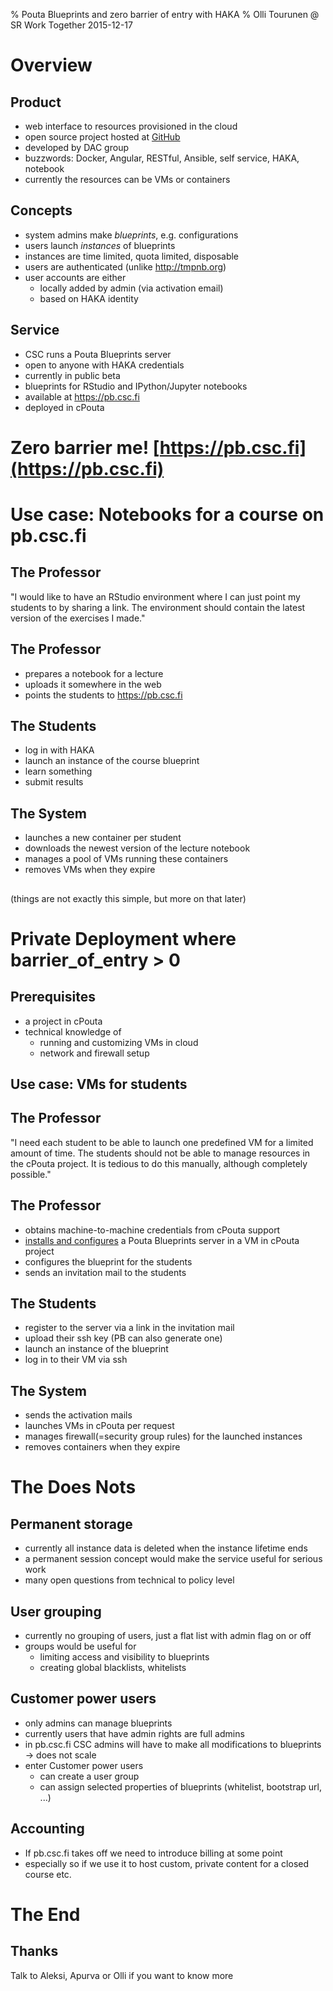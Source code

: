 % Pouta Blueprints and zero barrier of entry with HAKA
% Olli Tourunen @ SR Work Together 2015-12-17

# Overview

## Product 

- web interface to resources provisioned in the cloud
- open source project hosted at [GitHub](https://github.com/CSC-IT-Center-for-Science/pouta-blueprints)
- developed by DAC group
- buzzwords: Docker, Angular, RESTful, Ansible, self service, HAKA, notebook
- currently the resources can be VMs or containers

## Concepts

- system admins make _blueprints_, e.g. configurations
- users launch _instances_ of blueprints
- instances are time limited, quota limited, disposable
- users are authenticated (unlike http://tmpnb.org)
- user accounts are either
    - locally added by admin (via activation email)
    - based on HAKA identity

## Service

- CSC runs a Pouta Blueprints server
- open to anyone with HAKA credentials
- currently in public beta
- blueprints for RStudio and IPython/Jupyter notebooks
- available at https://pb.csc.fi
- deployed in cPouta

# Zero barrier me! [https://pb.csc.fi](https://pb.csc.fi)

# Use case: Notebooks for a course on pb.csc.fi

## The Professor 

"I would like to have an RStudio environment where I can just point my
students to by sharing a link. The environment should contain the latest
version of the exercises I made."
 
## The Professor 

- prepares a notebook for a lecture
- uploads it somewhere in the web
- points the students to https://pb.csc.fi

## The Students

- log in with HAKA
- launch an instance of the course blueprint
- learn something
- submit results 

## The System

- launches a new container per student
- downloads the newest version of the lecture notebook
- manages a pool of VMs running these containers
- removes VMs when they expire

##

(things are not exactly this simple, but more on that later)

# Private Deployment where barrier_of_entry > 0 

## Prerequisites

- a project in cPouta
- technical knowledge of 
    - running and customizing VMs in cloud
    - network and firewall setup

## Use case: VMs for students

## The Professor 

"I need each student to be able to launch one predefined VM for a limited amount of time. 
The students should not be able to manage resources in the cPouta project. It is tedious to
do this manually, although completely possible."

## The Professor

- obtains machine-to-machine credentials from cPouta support
- [installs and configures](https://github.com/CSC-IT-Center-for-Science/pouta-blueprints/blob/master/doc/how_to_install_on_cpouta.md) a Pouta Blueprints server in a VM in cPouta project
- configures the blueprint for the students
- sends an invitation mail to the students

## The Students

- register to the server via a link in the invitation mail
- upload their ssh key (PB can also generate one) 
- launch an instance of the blueprint
- log in to their VM via ssh

## The System

- sends the activation mails
- launches VMs in cPouta per request
- manages firewall(=security group rules) for the launched instances
- removes containers when they expire

# The Does Nots

## Permanent storage

- currently all instance data is deleted when the instance lifetime ends
- a permanent session concept would make the service useful for serious work
- many open questions from technical to policy level

## User grouping

- currently no grouping of users, just a flat list with admin flag on or off
- groups would be useful for 
    - limiting access and visibility to blueprints
    - creating global blacklists, whitelists

## Customer power users

- only admins can manage blueprints
- currently users that have admin rights are full admins
- in pb.csc.fi CSC admins will have to make all modifications to blueprints -> does not scale
- enter Customer power users
    - can create a user group
    - can assign selected properties of blueprints (whitelist, bootstrap url, ...)

## Accounting

- If pb.csc.fi takes off we need to introduce billing at some point
- especially so if we use it to host custom, private content for a closed course etc.


# The End

## Thanks

Talk to Aleksi, Apurva or Olli if you want to know more


